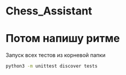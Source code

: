 # Chess_Assistant

# Потом напишу ритме
Запуск всех тестов из корневой папки
```Bash
python3 -m unittest discover tests
```